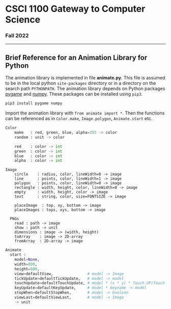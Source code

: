 # CSCI 1100 Gateway to Computer Science

### Fall 2022

---

## Brief Reference for an Animation Library for Python

The animation library is implemented in file **animate.py**. This file is assumed to be in the local python `site-packages` directory or in a directory on the search path `PYTHONPATH`. The animation library depends on Python packages [pygame](https://www.pygame.org/) and [numpy](https://numpy.org/). These packages can be installed using `pip3`.
```bash
pip3 install pygame numpy
```

Import the animation library with `from animate import *`. Then the functions can be referenced as in `Color.make`, `Image.polygon`, `Animate.start` etc.

```python
Color
    make   : red, green, blue, alpha=255 -> color
    random : unit -> color

    red    : color -> int
    green  : color -> int
    blue   : color -> int
    alpha  : color -> int
```
    
```pyton
Image
    circle    : radius, color, lineWidth=0 -> image
    line      : points, color, lineWidth=1 -> image
    polygon   : points, color, lineWidth=0 -> image
    rectangle : width, height, color, lineWidth=0 -> image
    empty     : width, height, color -> image
    text      : string, color, size=FONTSIZE -> image
    
    placeImage  : top, xy, bottom -> image
    placeImages : tops, xys, bottom -> image 
    
  PNGs
    read : path -> image
    show : path -> unit
    dimensions : image -> (width, height)
    toArray    : image -> 2D-array
    fromArray  : 2D-array -> image
```

```python
Animate
  start :
    model=None,
    width=800,
    height=800,
    view=defaultView,               # model -> Image
    tickUpdate=defaultTickUpdate,   # model -> model
    touchUpdate=defaultTouchUpdate, # model * (x * y) * Touch.UP/Touch.Down -> model
    keyUpdate=defaultKeyUpdate,     # model * keyname -> model
    stopWhen=defaultStopWhen,       # model -> boolean
    viewLast=defaultViewLast,       # model -> Image
    -> unit
```
